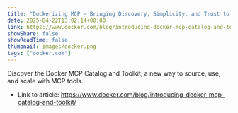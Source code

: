 ```yaml
---
title: "Dockerizing MCP – Bringing Discovery, Simplicity, and Trust to the Ecosystem"
date: 2025-04-22T13:02:14+00:00
link: https://www.docker.com/blog/introducing-docker-mcp-catalog-and-toolkit/
showShare: false
showReadTime: false
thumbnail: images/docker.png
tags: ["docker.com"]
---
```

Discover the Docker MCP Catalog and Toolkit, a new way to source, use, and scale with MCP tools.

- Link to article: https://www.docker.com/blog/introducing-docker-mcp-catalog-and-toolkit/